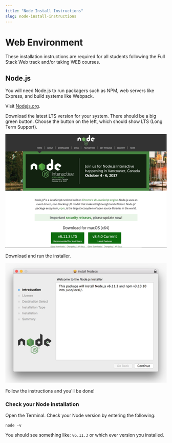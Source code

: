 ```yaml
---
title: "Node Install Instructions"
slug: node-install-instructions
---
```


# Web Environment

These installation instructions are required for all students following the Full Stack Web track and/or taking WEB courses.

## Node.js

You will need Node.js to run packagers such as NPM, web servers like Express, and build systems like Webpack.

Visit [Nodejs.org](https://nodejs.org/en/). 

Download the latest LTS version for your system. There should be a big green button. 
Choose the button on the left, which should show LTS (Long Term Support). 

![screenshot-1.png](screenshot-1.png)

Download and run the installer.

![screenshot-2.png](screenshot-2.png)

Follow the instructions and you'll be done!

### Check your Node installation

Open the Terminal. Check your Node version by entering the following: 

    node -v

You should see something like: `v6.11.3` or which ever version you installed.
